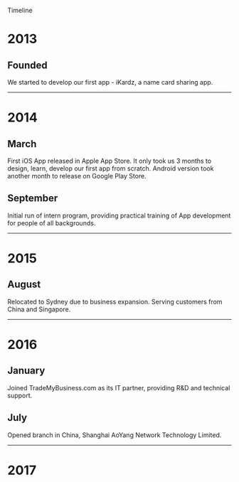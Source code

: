 Timeline

# 2013
## Founded
We started to develop our first app - iKardz, a name card sharing app. 

---

# 2014
## March
First iOS App released in Apple App Store. It only took us 3 months to design, learn, develop our first app from scratch. Android version took another month to release on Google Play Store.

## September
Initial run of intern program, providing practical training of App development for people of all backgrounds. 

---

# 2015

## August
Relocated to Sydney due to business expansion. Serving customers from China and Singapore. 

---

# 2016

## January
Joined TradeMyBusiness.com as its IT partner, providing R&D and technical support.  

## July
Opened branch in China, Shanghai AoYang Network Technology Limited. 

--- 

# 2017